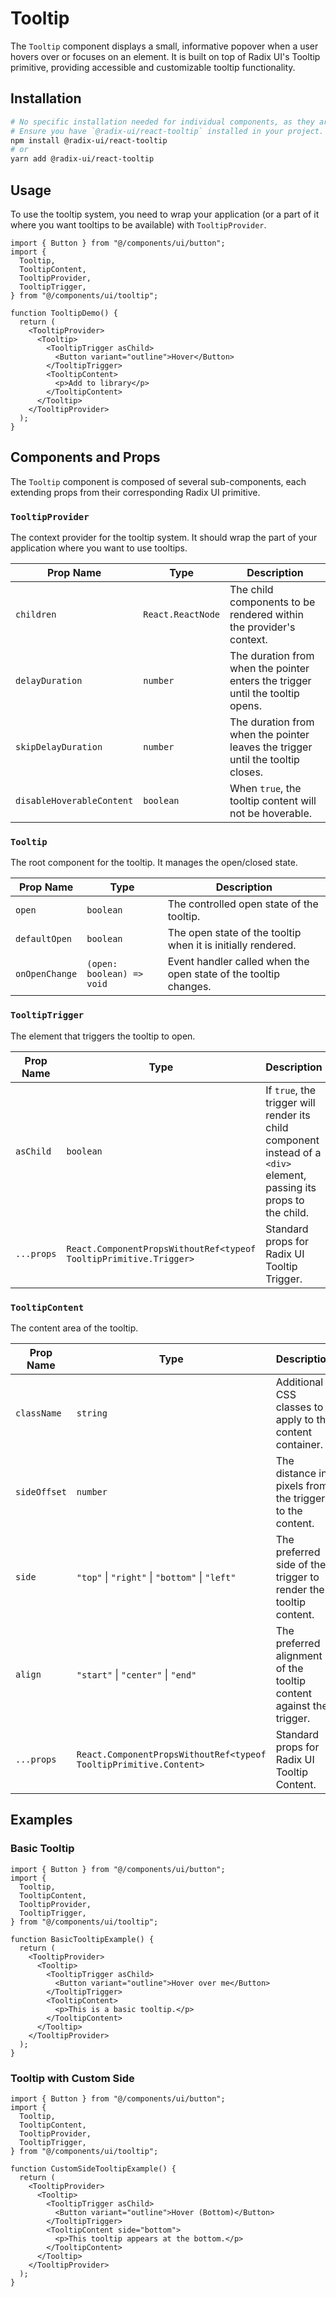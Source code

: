 # Tooltip

The `Tooltip` component displays a small, informative popover when a user hovers over or focuses on an element. It is built on top of Radix UI's Tooltip primitive, providing accessible and customizable tooltip functionality.

## Installation

```bash
# No specific installation needed for individual components, as they are part of the UI library.
# Ensure you have `@radix-ui/react-tooltip` installed in your project.
npm install @radix-ui/react-tooltip
# or
yarn add @radix-ui/react-tooltip
```

## Usage

To use the tooltip system, you need to wrap your application (or a part of it where you want tooltips to be available) with `TooltipProvider`.

```tsx
import { Button } from "@/components/ui/button";
import {
  Tooltip,
  TooltipContent,
  TooltipProvider,
  TooltipTrigger,
} from "@/components/ui/tooltip";

function TooltipDemo() {
  return (
    <TooltipProvider>
      <Tooltip>
        <TooltipTrigger asChild>
          <Button variant="outline">Hover</Button>
        </TooltipTrigger>
        <TooltipContent>
          <p>Add to library</p>
        </TooltipContent>
      </Tooltip>
    </TooltipProvider>
  );
}
```

## Components and Props

The `Tooltip` component is composed of several sub-components, each extending props from their corresponding Radix UI primitive.

### `TooltipProvider`

The context provider for the tooltip system. It should wrap the part of your application where you want to use tooltips.

| Prop Name | Type | Description |
|---|---|---|
| `children` | `React.ReactNode` | The child components to be rendered within the provider's context. |
| `delayDuration` | `number` | The duration from when the pointer enters the trigger until the tooltip opens. | `700` (default from Radix UI) |
| `skipDelayDuration` | `number` | The duration from when the pointer leaves the trigger until the tooltip closes. | `300` (default from Radix UI) |
| `disableHoverableContent` | `boolean` | When `true`, the tooltip content will not be hoverable. | `false` (default from Radix UI) |

### `Tooltip`

The root component for the tooltip. It manages the open/closed state.

| Prop Name | Type | Description |
|---|---|---|
| `open` | `boolean` | The controlled open state of the tooltip. |
| `defaultOpen` | `boolean` | The open state of the tooltip when it is initially rendered. |
| `onOpenChange` | `(open: boolean) => void` | Event handler called when the open state of the tooltip changes. |

### `TooltipTrigger`

The element that triggers the tooltip to open.

| Prop Name | Type | Description |
|---|---|---|
| `asChild` | `boolean` | If `true`, the trigger will render its child component instead of a `<div>` element, passing its props to the child. |
| `...props` | `React.ComponentPropsWithoutRef<typeof TooltipPrimitive.Trigger>` | Standard props for Radix UI Tooltip Trigger. |

### `TooltipContent`

The content area of the tooltip.

| Prop Name | Type | Description | Default |
|---|---|---|---|
| `className` | `string` | Additional CSS classes to apply to the content container. | `""` |
| `sideOffset` | `number` | The distance in pixels from the trigger to the content. | `4` |
| `side` | `"top"` \| `"right"` \| `"bottom"` \| `"left"` | The preferred side of the trigger to render the tooltip content. | `"top"` (default from Radix UI) |
| `align` | `"start"` \| `"center"` \| `"end"` | The preferred alignment of the tooltip content against the trigger. | `"center"` (default from Radix UI) |
| `...props` | `React.ComponentPropsWithoutRef<typeof TooltipPrimitive.Content>` | Standard props for Radix UI Tooltip Content. |

## Examples

### Basic Tooltip

```tsx
import { Button } from "@/components/ui/button";
import {
  Tooltip,
  TooltipContent,
  TooltipProvider,
  TooltipTrigger,
} from "@/components/ui/tooltip";

function BasicTooltipExample() {
  return (
    <TooltipProvider>
      <Tooltip>
        <TooltipTrigger asChild>
          <Button variant="outline">Hover over me</Button>
        </TooltipTrigger>
        <TooltipContent>
          <p>This is a basic tooltip.</p>
        </TooltipContent>
      </Tooltip>
    </TooltipProvider>
  );
}
```

### Tooltip with Custom Side

```tsx
import { Button } from "@/components/ui/button";
import {
  Tooltip,
  TooltipContent,
  TooltipProvider,
  TooltipTrigger,
} from "@/components/ui/tooltip";

function CustomSideTooltipExample() {
  return (
    <TooltipProvider>
      <Tooltip>
        <TooltipTrigger asChild>
          <Button variant="outline">Hover (Bottom)</Button>
        </TooltipTrigger>
        <TooltipContent side="bottom">
          <p>This tooltip appears at the bottom.</p>
        </TooltipContent>
      </Tooltip>
    </TooltipProvider>
  );
}
```